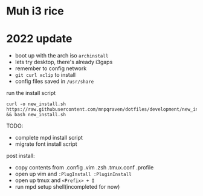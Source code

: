 # Muh i3 rice

# 2022 update
- boot up with the arch iso
`archinstall`
- lets try desktop, there's already i3gaps
- remember to config network
- `git curl xclip` to install
- config files saved in `/usr/share`

run the install script
```
curl -o new_install.sh https://raw.githubusercontent.com/mnpqraven/dotfiles/development/new_install.sh && bash new_install.sh
```
TODO:
- complete mpd install script
- migrate font install script

post install:
- copy contents from .config .vim .zsh .tmux.conf .profile
- open up vim and `:PlugInstall :PluginInstall`
- open up tmux and `<Prefix> + I`
- run mpd setup shell(incompleted for now)
